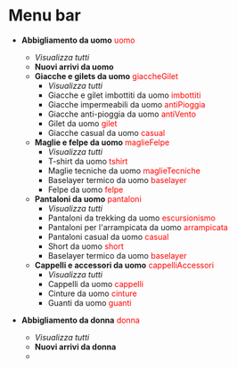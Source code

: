 # Menu bar

- **Abbigliamento da uomo** <span style="color:red">uomo</span>
    - *Visualizza tutti*
    - **Nuovi arrivi da uomo**
    - **Giacche e gilets da uomo** <span style="color:red">giaccheGilet</span>
        - *Visualizza tutti*
        - Giacche e gilet imbottiti da uomo <span style="color:red">imbottiti</span>
        - Giacche impermeabili da uomo <span style="color:red">antiPioggia</span>
        - Giacche anti-pioggia da uomo <span style="color:red">antiVento</span>
        - Gilet da uomo <span style="color:red">gilet</span>
        - Giacche casual da uomo <span style="color:red">casual</span>
    - **Maglie e felpe da uomo** <span style="color:red">maglieFelpe</span>
        - *Visualizza tutti*
        - T-shirt da uomo <span style="color:red">tshirt</span>
        - Maglie tecniche da uomo <span style="color:red">maglieTecniche</span>
        - Baselayer termico da uomo <span style="color:red">baselayer</span>
        - Felpe da uomo <span style="color:red">felpe</span>
    - **Pantaloni da uomo** <span style="color:red">pantaloni</span>
        - *Visualizza tutti*
        - Pantaloni da trekking da uomo <span style="color:red">escursionismo</span>
        - Pantaloni per l'arrampicata da uomo <span style="color:red">arrampicata</span>
        - Pantaloni casual da uomo <span style="color:red">casual</span>
        - Short da uomo <span style="color:red">short</span>
        - Baselayer termico da uomo <span style="color:red">baselayer</span>
    - **Cappelli e accessori da uomo** <span style="color:red">cappelliAccessori</span>
        - *Visualizza tutti*
        - Cappelli da uomo <span style="color:red">cappelli</span>
        - Cinture da uomo <span style="color:red">cinture</span>
        - Guanti da uomo <span style="color:red">guanti</span>

- **Abbigliamento da donna** <span style="color:red">donna</span>
    - *Visualizza tutti* 
    - **Nuovi arrivi da donna**
    - 